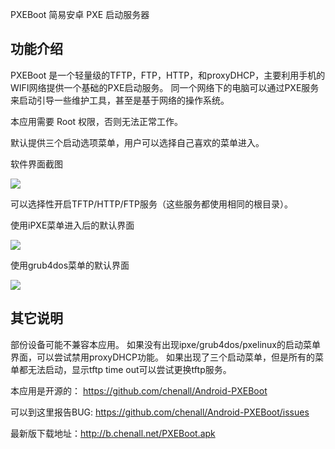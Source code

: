 
PXEBoot 简易安卓 PXE 启动服务器

## 功能介绍

  PXEBoot 是一个轻量级的TFTP，FTP，HTTP，和proxyDHCP，主要利用手机的WIFI网络提供一个基础的PXE启动服务。
同一个网络下的电脑可以通过PXE服务来启动引导一些维护工具，甚至是基于网络的操作系统。

  本应用需要 Root 权限，否则无法正常工作。

  默认提供三个启动选项菜单，用户可以选择自己喜欢的菜单进入。


  软件界面截图

  ![](http://b.chenall.net/main.png)

  可以选择性开启TFTP/HTTP/FTP服务（这些服务都使用相同的根目录）。

  使用iPXE菜单进入后的默认界面
  
  ![](http://b.chenall.net/ipxe.png)

  使用grub4dos菜单的默认界面
   
  ![](http://b.chenall.net/grub4dos.png)


  
## 其它说明

  部份设备可能不兼容本应用。
  如果没有出现ipxe/grub4dos/pxelinux的启动菜单界面，可以尝试禁用proxyDHCP功能。
  如果出现了三个启动菜单，但是所有的菜单都无法启动，显示tftp time out可以尝试更换tftp服务。

  本应用是开源的： https://github.com/chenall/Android-PXEBoot  

  可以到这里报告BUG: https://github.com/chenall/Android-PXEBoot/issues

  最新版下载地址：http://b.chenall.net/PXEBoot.apk